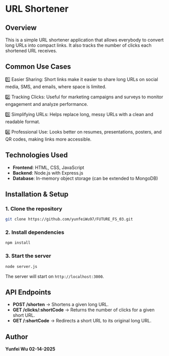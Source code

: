# URL Shortener

## Overview

This is a simple URL shortener application that allows everybody to convert long URLs into compact links. It also tracks the number of clicks each shortened URL receives.

## Common Use Cases

1️⃣ Easier Sharing: Short links make it easier to share long URLs on social media, SMS, and emails, where space is limited.

2️⃣ Tracking Clicks: Useful for marketing campaigns and surveys to monitor engagement and analyze performance.

3️⃣ Simplifying URLs: Helps replace long, messy URLs with a clean and readable format.

4️⃣ Professional Use: Looks better on resumes, presentations, posters, and QR codes, making links more accessible.

## Technologies Used

- **Frontend**: HTML, CSS, JavaScript
- **Backend**: Node.js with Express.js
- **Database**: In-memory object storage (can be extended to MongoDB)
  
## Installation & Setup

### 1. Clone the repository

```sh
git clone https://github.com/yunfeiWu97/FUTURE_FS_03.git
```

### 2. Install dependencies

```sh
npm install
```

### 3. Start the server

```sh
node server.js
```

The server will start on `http://localhost:3000`.

## API Endpoints

- **POST /shorten** → Shortens a given long URL.
- **GET /clicks/:shortCode** → Returns the number of clicks for a given short URL.
- **GET /:shortCode** → Redirects a short URL to its original long URL.

## Author

**Yunfei Wu 02-14-2025**
